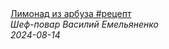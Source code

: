 <!--2024-08-14 22:11:47-->
<div class="yb">
  <a class="nodecor" href="/index.html?eda/limonad_iz_arbuza_recept">
    <img class="preview" data-videoid="NDbIuPlwksk" src="https://i3.ytimg.com/vi/NDbIuPlwksk/hqdefault.jpg" align="middle" alt="">
  </a>
  <div class="inlbl text">
    <a class="nodecor" href="/index.html?eda/limonad_iz_arbuza_recept">Лимонад из арбуза #рецепт</a><br>
    <i class="smaller2">Шеф-повар Василий Емельяненко</i><br>
    <i class="smaller3">2024-08-14</i>
  </div>
</div>

